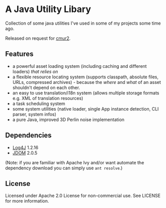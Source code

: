 A Java Utility Libary
=====================

Collection of some java utilities I've used in some of my projects some time ago.

Released on request for [cmur2](https://github.com/cmur2).

Features
--------

* a powerful asset loading system (including caching and different loaders) *that relies on*
* a flexible resource locating system (supports classpath, absolute files, URLs, compressed archives) - because the *where* and *what* of an asset shouldn't depend on each other.  
* an easy to use translation/i18n system (allows multiple storage formats e.g. XML of translation resources) 
* a task scheduling system
* some system utilities (native loader, single App instance detection, CLI parser, system infos)
* a pure Java, improved 3D Perlin noise implementation

Dependencies
------------

* [Log4J](https://logging.apache.org/log4j/1.2/) 1.2.16
* [JDOM](http://www.jdom.org/) 2.0.5

(Note: if you are familiar with Apache Ivy and/or want automate the dependency download you can simply use `ant resolve`.)

License
-------

Licensed under Apache 2.0 License for non-commercial use.
See LICENSE for more information.
